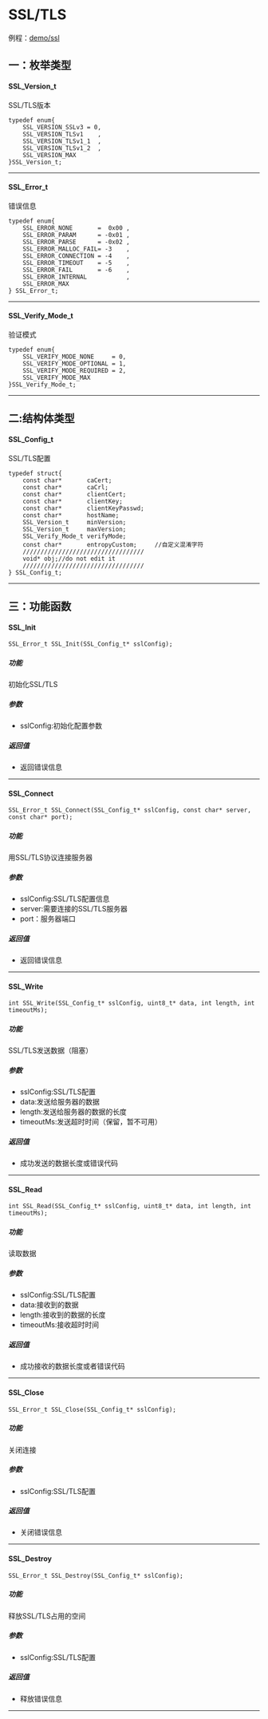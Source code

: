 SSL/TLS
====


例程：[demo/ssl](https://github.com/Ai-Thinker-Open/GPRS_C_SDK/blob/master/demo/ssl/src/demo_ssl.c)


## 一：枚举类型

#### SSL_Version_t

SSL/TLS版本

```
typedef enum{
    SSL_VERSION_SSLv3 = 0,
    SSL_VERSION_TLSv1    ,
    SSL_VERSION_TLSv1_1  ,
    SSL_VERSION_TLSv1_2  ,
    SSL_VERSION_MAX
}SSL_Version_t;
```

---

#### SSL_Error_t

错误信息

```
typedef enum{
    SSL_ERROR_NONE       =  0x00 ,
    SSL_ERROR_PARAM      = -0x01 ,
    SSL_ERROR_PARSE      = -0x02 ,
    SSL_ERROR_MALLOC_FAIL= -3    ,
    SSL_ERROR_CONNECTION = -4    ,
    SSL_ERROR_TIMEOUT    = -5    ,
    SSL_ERROR_FAIL       = -6    ,
    SSL_ERROR_INTERNAL           ,
    SSL_ERROR_MAX
} SSL_Error_t;
```

---

#### SSL_Verify_Mode_t

验证模式

```
typedef enum{
    SSL_VERIFY_MODE_NONE     = 0,
    SSL_VERIFY_MODE_OPTIONAL = 1,
    SSL_VERIFY_MODE_REQUIRED = 2,
    SSL_VERIFY_MODE_MAX
}SSL_Verify_Mode_t;
```

---

## 二:结构体类型

#### SSL_Config_t

SSL/TLS配置

```
typedef struct{
    const char*       caCert;
    const char*       caCrl;
    const char*       clientCert;
    const char*       clientKey;
    const char*       clientKeyPasswd;
    const char*       hostName;
    SSL_Version_t     minVersion;
    SSL_Version_t     maxVersion;
    SSL_Verify_Mode_t verifyMode;
    const char*       entropyCustom;     //自定义混淆字符
    //////////////////////////////////
    void* obj;//do not edit it
    //////////////////////////////////
} SSL_Config_t;
```

---

## 三：功能函数


#### SSL_Init

```
SSL_Error_t SSL_Init(SSL_Config_t* sslConfig);
```

##### 功能

初始化SSL/TLS

##### 参数

* sslConfig:初始化配置参数

##### 返回值

* 返回错误信息

---

#### SSL_Connect

```
SSL_Error_t SSL_Connect(SSL_Config_t* sslConfig, const char* server, const char* port);
```

##### 功能

用SSL/TLS协议连接服务器

##### 参数

* sslConfig:SSL/TLS配置信息
* server:需要连接的SSL/TLS服务器
* port：服务器端口

##### 返回值

* 返回错误信息

---

#### SSL_Write

```
int SSL_Write(SSL_Config_t* sslConfig, uint8_t* data, int length, int timeoutMs);
```

##### 功能

SSL/TLS发送数据（阻塞）

##### 参数

* sslConfig:SSL/TLS配置
* data:发送给服务器的数据
* length:发送给服务器的数据的长度
* timeoutMs:发送超时时间（保留，暂不可用）

##### 返回值

* 成功发送的数据长度或错误代码

---

#### SSL_Read

```
int SSL_Read(SSL_Config_t* sslConfig, uint8_t* data, int length, int timeoutMs);
```

##### 功能

读取数据

##### 参数

* sslConfig:SSL/TLS配置
* data:接收到的数据
* length:接收到的数据的长度
* timeoutMs:接收超时时间

##### 返回值

* 成功接收的数据长度或者错误代码

---

#### SSL_Close

```
SSL_Error_t SSL_Close(SSL_Config_t* sslConfig);
```

##### 功能

关闭连接

##### 参数

* sslConfig:SSL/TLS配置

##### 返回值

* 关闭错误信息

---

#### SSL_Destroy

```
SSL_Error_t SSL_Destroy(SSL_Config_t* sslConfig);
```

##### 功能

释放SSL/TLS占用的空间

##### 参数

* sslConfig:SSL/TLS配置

##### 返回值

* 释放错误信息

---


